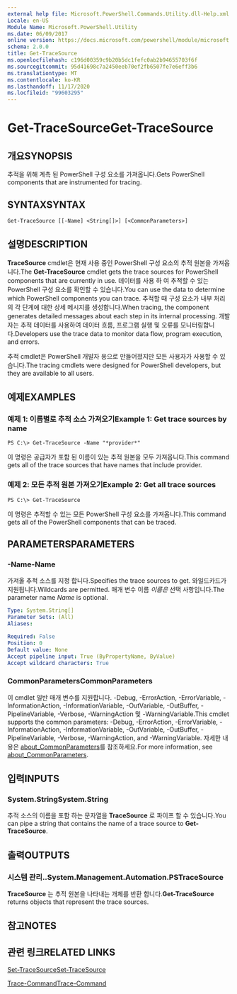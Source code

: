 ```yaml
---
external help file: Microsoft.PowerShell.Commands.Utility.dll-Help.xml
Locale: en-US
Module Name: Microsoft.PowerShell.Utility
ms.date: 06/09/2017
online version: https://docs.microsoft.com/powershell/module/microsoft.powershell.utility/get-tracesource?view=powershell-7.2&WT.mc_id=ps-gethelp
schema: 2.0.0
title: Get-TraceSource
ms.openlocfilehash: c196d00359c9b20b5dc1fefc0ab2b94655703f6f
ms.sourcegitcommit: 95d41698c7a2450eeb70ef2fb6507fe7e6eff3b6
ms.translationtype: MT
ms.contentlocale: ko-KR
ms.lasthandoff: 11/17/2020
ms.locfileid: "99603295"
---
```

# <span data-ttu-id="49522-102">Get-TraceSource</span><span class="sxs-lookup"><span data-stu-id="49522-102">Get-TraceSource</span></span>

## <span data-ttu-id="49522-103">개요</span><span class="sxs-lookup"><span data-stu-id="49522-103">SYNOPSIS</span></span>
<span data-ttu-id="49522-104">추적을 위해 계측 된 PowerShell 구성 요소를 가져옵니다.</span><span class="sxs-lookup"><span data-stu-id="49522-104">Gets PowerShell components that are instrumented for tracing.</span></span>

## <span data-ttu-id="49522-105">SYNTAX</span><span class="sxs-lookup"><span data-stu-id="49522-105">SYNTAX</span></span>

```
Get-TraceSource [[-Name] <String[]>] [<CommonParameters>]
```

## <span data-ttu-id="49522-106">설명</span><span class="sxs-lookup"><span data-stu-id="49522-106">DESCRIPTION</span></span>

<span data-ttu-id="49522-107">**TraceSource** cmdlet은 현재 사용 중인 PowerShell 구성 요소의 추적 원본을 가져옵니다.</span><span class="sxs-lookup"><span data-stu-id="49522-107">The **Get-TraceSource** cmdlet gets the trace sources for PowerShell components that are currently in use.</span></span>
<span data-ttu-id="49522-108">데이터를 사용 하 여 추적할 수 있는 PowerShell 구성 요소를 확인할 수 있습니다.</span><span class="sxs-lookup"><span data-stu-id="49522-108">You can use the data to determine which PowerShell components you can trace.</span></span>
<span data-ttu-id="49522-109">추적할 때 구성 요소가 내부 처리의 각 단계에 대한 상세 메시지를 생성합니다.</span><span class="sxs-lookup"><span data-stu-id="49522-109">When tracing, the component generates detailed messages about each step in its internal processing.</span></span>
<span data-ttu-id="49522-110">개발자는 추적 데이터를 사용하여 데이터 흐름, 프로그램 실행 및 오류를 모니터링합니다.</span><span class="sxs-lookup"><span data-stu-id="49522-110">Developers use the trace data to monitor data flow, program execution, and errors.</span></span>

<span data-ttu-id="49522-111">추적 cmdlet은 PowerShell 개발자 용으로 만들어졌지만 모든 사용자가 사용할 수 있습니다.</span><span class="sxs-lookup"><span data-stu-id="49522-111">The tracing cmdlets were designed for PowerShell developers, but they are available to all users.</span></span>

## <span data-ttu-id="49522-112">예제</span><span class="sxs-lookup"><span data-stu-id="49522-112">EXAMPLES</span></span>

### <span data-ttu-id="49522-113">예제 1: 이름별로 추적 소스 가져오기</span><span class="sxs-lookup"><span data-stu-id="49522-113">Example 1: Get trace sources by name</span></span>

```
PS C:\> Get-TraceSource -Name "*provider*"
```

<span data-ttu-id="49522-114">이 명령은 공급자가 포함 된 이름이 있는 추적 원본을 모두 가져옵니다.</span><span class="sxs-lookup"><span data-stu-id="49522-114">This command gets all of the trace sources that have names that include provider.</span></span>

### <span data-ttu-id="49522-115">예제 2: 모든 추적 원본 가져오기</span><span class="sxs-lookup"><span data-stu-id="49522-115">Example 2: Get all trace sources</span></span>

```
PS C:\> Get-TraceSource
```

<span data-ttu-id="49522-116">이 명령은 추적할 수 있는 모든 PowerShell 구성 요소를 가져옵니다.</span><span class="sxs-lookup"><span data-stu-id="49522-116">This command gets all of the PowerShell components that can be traced.</span></span>

## <span data-ttu-id="49522-117">PARAMETERS</span><span class="sxs-lookup"><span data-stu-id="49522-117">PARAMETERS</span></span>

### <span data-ttu-id="49522-118">-Name</span><span class="sxs-lookup"><span data-stu-id="49522-118">-Name</span></span>

<span data-ttu-id="49522-119">가져올 추적 소스를 지정 합니다.</span><span class="sxs-lookup"><span data-stu-id="49522-119">Specifies the trace sources to get.</span></span>
<span data-ttu-id="49522-120">와일드카드가 지원됩니다.</span><span class="sxs-lookup"><span data-stu-id="49522-120">Wildcards are permitted.</span></span>
<span data-ttu-id="49522-121">매개 변수 이름 *이름은* 선택 사항입니다.</span><span class="sxs-lookup"><span data-stu-id="49522-121">The parameter name *Name* is optional.</span></span>

```yaml
Type: System.String[]
Parameter Sets: (All)
Aliases:

Required: False
Position: 0
Default value: None
Accept pipeline input: True (ByPropertyName, ByValue)
Accept wildcard characters: True
```

### <span data-ttu-id="49522-122">CommonParameters</span><span class="sxs-lookup"><span data-stu-id="49522-122">CommonParameters</span></span>

<span data-ttu-id="49522-123">이 cmdlet 일반 매개 변수를 지원합니다. -Debug, -ErrorAction, -ErrorVariable, -InformationAction, -InformationVariable, -OutVariable, -OutBuffer, -PipelineVariable, -Verbose, -WarningAction 및 -WarningVariable.</span><span class="sxs-lookup"><span data-stu-id="49522-123">This cmdlet supports the common parameters: -Debug, -ErrorAction, -ErrorVariable, -InformationAction, -InformationVariable, -OutVariable, -OutBuffer, -PipelineVariable, -Verbose, -WarningAction, and -WarningVariable.</span></span> <span data-ttu-id="49522-124">자세한 내용은 [about_CommonParameters](https://go.microsoft.com/fwlink/?LinkID=113216)를 참조하세요.</span><span class="sxs-lookup"><span data-stu-id="49522-124">For more information, see [about_CommonParameters](https://go.microsoft.com/fwlink/?LinkID=113216).</span></span>

## <span data-ttu-id="49522-125">입력</span><span class="sxs-lookup"><span data-stu-id="49522-125">INPUTS</span></span>

### <span data-ttu-id="49522-126">System.String</span><span class="sxs-lookup"><span data-stu-id="49522-126">System.String</span></span>

<span data-ttu-id="49522-127">추적 소스의 이름을 포함 하는 문자열을 **TraceSource** 로 파이프 할 수 있습니다.</span><span class="sxs-lookup"><span data-stu-id="49522-127">You can pipe a string that contains the name of a trace source to **Get-TraceSource**.</span></span>

## <span data-ttu-id="49522-128">출력</span><span class="sxs-lookup"><span data-stu-id="49522-128">OUTPUTS</span></span>

### <span data-ttu-id="49522-129">시스템 관리..</span><span class="sxs-lookup"><span data-stu-id="49522-129">System.Management.Automation.PSTraceSource</span></span>

<span data-ttu-id="49522-130">**TraceSource** 는 추적 원본을 나타내는 개체를 반환 합니다.</span><span class="sxs-lookup"><span data-stu-id="49522-130">**Get-TraceSource** returns objects that represent the trace sources.</span></span>

## <span data-ttu-id="49522-131">참고</span><span class="sxs-lookup"><span data-stu-id="49522-131">NOTES</span></span>

## <span data-ttu-id="49522-132">관련 링크</span><span class="sxs-lookup"><span data-stu-id="49522-132">RELATED LINKS</span></span>

[<span data-ttu-id="49522-133">Set-TraceSource</span><span class="sxs-lookup"><span data-stu-id="49522-133">Set-TraceSource</span></span>](Set-TraceSource.md)

[<span data-ttu-id="49522-134">Trace-Command</span><span class="sxs-lookup"><span data-stu-id="49522-134">Trace-Command</span></span>](Trace-Command.md)

